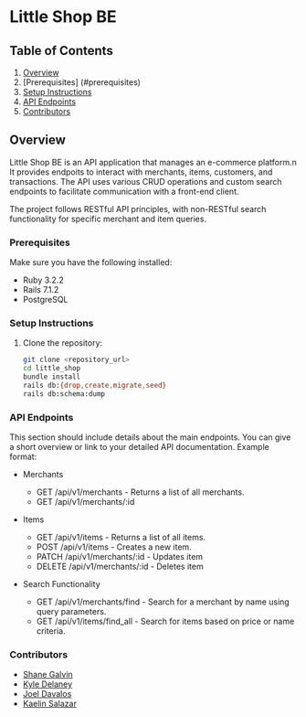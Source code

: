 # Little Shop BE

## Table of Contents
1. [Overview](#overview)
2. [Prerequisites] (#prerequisites)
3. [Setup Instructions](#setup-instructions)
4. [API Endpoints](#API-Endpoints)
5. [Contributors](#contributors)

## Overview
Little Shop BE is an API application that manages an e-commerce platform.n It provides endpoits to interact with merchants, items, customers, and transactions. The API uses various CRUD operations and custom search endpoints to facilitate communication with a front-end client.

The project follows RESTful API principles, with non-RESTful search functionality for specific merchant and item queries.

### Prerequisites
Make sure you have the following installed:
- Ruby 3.2.2
- Rails 7.1.2
- PostgreSQL

### Setup Instructions
1. Clone the repository:
   ```bash
   git clone <repository_url>
   cd little_shop
   bundle install
   rails db:{drop,create,migrate,seed}
   rails db:schema:dump 

### API Endpoints
  This section should include details about the main endpoints. You can give a short overview or link to your detailed API documentation. Example format:

  - Merchants
    - GET /api/v1/merchants - Returns a list of all merchants.
    - GET /api/v1/merchants/:id

  - Items
    - GET /api/v1/items - Returns a list of all items.
    - POST /api/v1/items - Creates a new item.
    - PATCH /api/v1/merchants/:id - Updates item 
    - DELETE /api/v1/merchants/:id - Deletes item

  - Search Functionality
    - GET /api/v1/merchants/find - Search for a merchant by name using query parameters.
    - GET /api/v1/items/find_all - Search for items based on price or name criteria.



### Contributors
- [Shane Galvin](http://github.com/Sgalvin36)
- [Kyle Delaney](https://github.com/kylomite)
- [Joel Davalos](http://github.com/jdavalos98)
- [Kaelin Salazar](https://github.com/kaelinpsalazar)